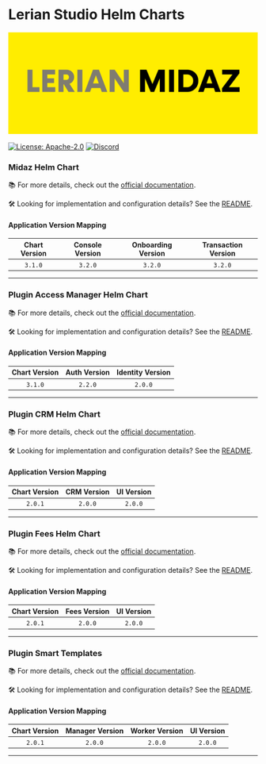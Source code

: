 # Lerian Studio Helm Charts

![banner](image/README/midaz-banner.png)


[![License: Apache-2.0](https://img.shields.io/badge/License-Apache_2.0-blue.svg)](https://github.com/LerianStudio/helm/blob/main/LICENSE)
[![Discord](https://img.shields.io/badge/Discord-Lerian%20Studio-%237289da.svg?logo=discord)](https://discord.gg/DnhqKwkGv3)

### Midaz Helm Chart 

📚 For more details, check out the [official documentation](https://docs.lerian.studio/docs/deploy-midaz-using-helm).

🛠️ Looking for implementation and configuration details? See the [README](https://charts.lerian.studio/charts/midaz).

#### Application Version Mapping

| Chart Version | Console Version | Onboarding Version | Transaction Version |
| :---: | :---: | :---: | :---: |
| `3.1.0` | `3.2.0` | `3.2.0` | `3.2.0` |
-----------------

### Plugin Access Manager Helm Chart    

📚 For more details, check out the [official documentation](https://docs.lerian.studio/docs/auth-identity).

🛠️ Looking for implementation and configuration details? See the [README](https://charts.lerian.studio/charts/plugin-access-manager).

#### Application Version Mapping

| Chart Version | Auth Version | Identity Version |
| :---: | :---: | :---: |
| `3.1.0` | `2.2.0` | `2.0.0` |

-----------------

### Plugin CRM Helm Chart

📚 For more details, check out the [official documentation](https://docs.lerian.studio/docs/crm).

🛠️ Looking for implementation and configuration details? See the [README](https://charts.lerian.studio/charts/plugin-crm).

#### Application Version Mapping

| Chart Version | CRM Version | UI Version |
| :---: | :---: | :---: |
| `2.0.1` | `2.0.0` | `2.0.0` |
-----------------

### Plugin Fees Helm Chart

📚 For more details, check out the [official documentation](https://docs.lerian.studio/docs/fee-engine).

🛠️ Looking for implementation and configuration details? See the [README](https://charts.lerian.studio/charts/plugin-fees).

#### Application Version Mapping

| Chart Version | Fees Version | UI Version |
| :---: | :---: | :---: |
| `2.0.1` | `2.0.0` | `2.0.0` |
-----------------

### Plugin Smart Templates

📚 For more details, check out the [official documentation](https://docs.lerian.studio/docs/smart-templates).

🛠️ Looking for implementation and configuration details? See the [README](https://charts.lerian.studio/charts/plugin-smart-templates).

#### Application Version Mapping

| Chart Version | Manager Version | Worker Version | UI Version |
| :---: | :---: | :---: | :---: |
| `2.0.1` | `2.0.0` | `2.0.0` | `2.0.0` |
-----------------

